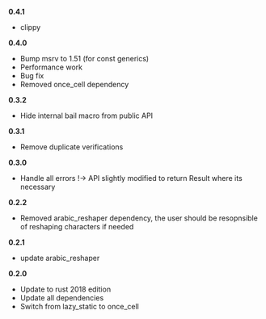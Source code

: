 **0.4.1**
- clippy

**0.4.0**
- Bump msrv to 1.51 (for const generics)
- Performance work
- Bug fix
- Removed once_cell dependency

**0.3.2**
- Hide internal bail macro from public API

**0.3.1**
- Remove duplicate verifications

**0.3.0**
- Handle all errors !-> API slightly modified to return Result where its necessary

**0.2.2**
- Removed arabic_reshaper dependency, the user should be resopnsible of reshaping characters if needed

**0.2.1**
- update arabic_reshaper

**0.2.0**
- Update to rust 2018 edition
- Update all dependencies
- Switch from lazy_static to once_cell
